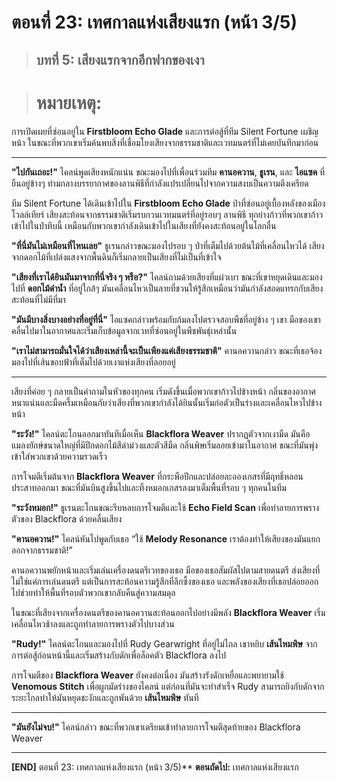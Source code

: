 # ตอนที่ 23: เทศกาลแห่งเสียงแรก (หน้า 3/5)
> ## บทที่ 5: เสียงแรกจากอีกฟากของเงา

> # **หมายเหตุ:**  
การเปิดเผยที่ซ่อนอยู่ใน **Firstbloom Echo Glade** และการต่อสู้ที่ทีม Silent Fortune เผชิญหน้า ในขณะที่พวกเขาเริ่มค้นพบสิ่งที่เชื่อมโยงเสียงจากธรรมชาติและเวทมนตร์ที่ไม่เคยบันทึกมาก่อน

---

**"ไปกันเถอะ!"** ไคลน์พูดเสียงหนักแน่น ขณะมองไปที่เพื่อนร่วมทีม **คานอควาน**, **ธูเรน**, และ **ไอแซค** ที่ยืนอยู่ข้างๆ ท่ามกลางบรรยากาศของลานพิธีที่กำลังแปรเปลี่ยนไปจากความสงบเป็นความตึงเครียด

ทีม Silent Fortune ได้เดินเข้าไปใน **Firstbloom Echo Glade** ป่าที่ซ่อนอยู่เบื้องหลังของเมืองโวลล์เทียร์ เสียงสะท้อนจากธรรมชาติเริ่มรบกวนเวทมนตร์ที่อยู่รอบๆ ลานพิธี ทุกย่างก้าวที่พวกเขาก้าวเข้าไปในป่าทึบนี้ เหมือนกับพวกเขากำลังเดินเข้าไปในเสียงที่ยังคงสะท้อนอยู่ในโลกอื่น

**"ที่นี่มันไม่เหมือนที่ไหนเลย"** ธูเรนกล่าวขณะมองไปรอบ ๆ ป่าที่เต็มไปด้วยต้นไม้ที่เคลื่อนไหวได้ เสียงจากดอกไม้ที่เปล่งแสงจากพื้นดินก็เริ่มกลายเป็นเสียงที่ไม่เป็นที่เข้าใจ

**"เสียงที่เราได้ยินมันมาจากที่นี่จริง ๆ หรือ?"** ไคลน์ถามด้วยเสียงที่แผ่วเบา ขณะที่เขาหยุดเดินและมองไปที่ **ดอกไม้ดำน้ำ** ที่อยู่ใกล้ๆ มันเคลื่อนไหวเป็นลายที่ชวนให้รู้สึกเหมือนว่ามันกำลังสอดแทรกกับเสียงสะท้อนที่ไม่มีที่มา

**"มันมีบางสิ่งบางอย่างที่อยู่ที่นี่"** ไอแซคกล่าวพร้อมกับก้มลงไปตรวจสอบพืชที่อยู่ข้าง ๆ เขา มือของเขาคลื่นไปมาในอากาศและเริ่มเก็บข้อมูลจากเวทที่ซ่อนอยู่ในพืชพันธุ์เหล่านั้น

**"เราไม่สามารถมั่นใจได้ว่าเสียงเหล่านี้จะเป็นเพียงแค่เสียงธรรมชาติ"** คานอควานกล่าว ขณะที่เธอจ้องมองไปที่เส้นขอบฟ้าที่เต็มไปด้วยเงาแห่งเสียงที่ลอยอยู่

---

เสียงที่ค่อย ๆ กลายเป็นคำถามในหัวของทุกคน เริ่มดังขึ้นเมื่อพวกเขาก้าวไปข้างหน้า กลิ่นของอากาศหนาแน่นและมืดครึ้มเหมือนกับว่าเสียงที่พวกเขากำลังได้ยินนั้นเริ่มก่อตัวเป็นร่างและเคลื่อนไหวไปข้างหน้า

**"ระวัง!"** ไคลน์ตะโกนออกมาทันทีเมื่อเห็น **Blackflora Weaver** ปรากฏตัวจากเงามืด มันคือแมลงยักษ์ขนาดใหญ่ที่มีปีกดอกไม้สีดำม่วงและตัวสีมืด กลิ่นพิษเริ่มลอยเข้ามาในอากาศ ขณะที่มันพุ่งเข้าใส่พวกเขาด้วยความรวดเร็ว

การโจมตีเริ่มต้นจาก **Blackflora Weaver** ที่กระพือปีกและปล่อยละอองเกสรที่มีฤทธิ์หลอนประสาทออกมา ขณะที่มันบินสูงขึ้นไปและทิ้งหมอกเกสรลงมาเต็มพื้นที่รอบ ๆ ทุกคนในทีม

**"ระวังหมอก!"** ธูเรนตะโกนขณะรีบหลบการโจมตีและใช้ **Echo Field Scan** เพื่อทำลายการพรางตัวของ Blackflora ด้วยคลื่นเสียง

**"คานอควาน!"** ไคลน์หันไปพูดกับเธอ “ใช้ **Melody Resonance** เราต้องทำให้เสียงของมันแยกออกจากธรรมชาติ!”

คานอควานพยักหน้าและเริ่มเล่นเครื่องดนตรีเวทของเธอ มือของเธอสัมผัสไปตามสายดนตรี ส่งเสียงที่ไม่ใช่แค่การเล่นดนตรี แต่เป็นการสะท้อนความรู้สึกที่ลึกซึ้งของเธอ และพลังของเสียงที่เธอปล่อยออกไปช่วยทำให้พื้นที่รอบตัวพวกเขากลับคืนสู่ความสมดุล

ในขณะที่เสียงจากเครื่องดนตรีของคานอควานสะท้อนออกไปอย่างมีพลัง **Blackflora Weaver** เริ่มเคลื่อนไหวช้าลงและถูกทำลายการพรางตัวไปบางส่วน

**"Rudy!"** ไคลน์ตะโกนและมองไปที่ Rudy Gearwright ที่อยู่ไม่ไกล เขาหยิบ **เส้นไหมพิษ** จากการต่อสู้ก่อนหน้านี้และเริ่มสร้างกับดักเพื่อล็อคตัว Blackflora ลงไป

การโจมตีของ **Blackflora Weaver** ยังคงต่อเนื่อง มันสร้างรังดักเหยื่อและพยายามใช้ **Venomous Stitch** เพื่อผูกมัดร่างของไคลน์ แต่ก่อนที่มันจะทำสำเร็จ Rudy สามารถยิงกับดักจากระยะไกลทำให้มันหยุดชะงักและถูกพันด้วย **เส้นไหมพิษ** ทันที

---

**"มันยังไม่จบ!"** ไคลน์กล่าว ขณะที่พวกเขาเตรียมเข้าทำลายการโจมตีสุดท้ายของ Blackflora Weaver

---

**[END]** ตอนที่ 23: เทศกาลแห่งเสียงแรก (หน้า 3/5)**
**ตอนถัดไป:** เทศกาลแห่งเสียงแรก
